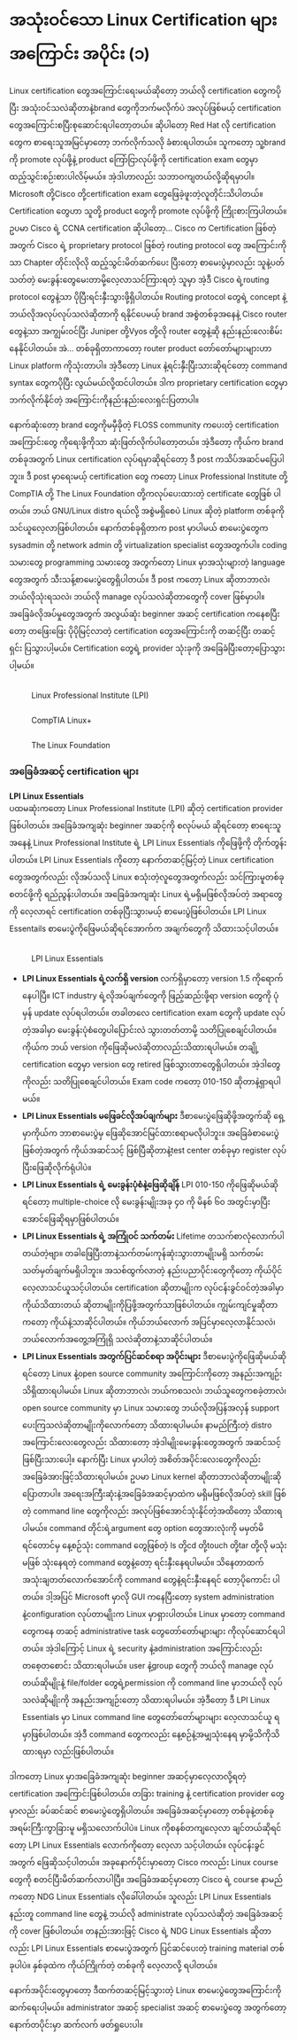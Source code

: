 # အသုံးဝင်သော Linux Certification များအကြောင်း အပိုင်း (၁)

Linux certification တွေအကြောင်းရေးမယ်ဆိုတော့ ဘယ်လို certification တွေကပိုပြီး အသုံးဝင်သလဲဆိုတာနဲ့brand တွေကိုဘက်မလိုက်ပဲ အလုပ်ဖြစ်မယ့် certification တွေအကြောင်းစပြီးစုဆောင်းရပါတော့တယ်။ ဆိုပါတော့ Red Hat လို certification တွေက စာရေးသူအမြင်မှာတော့ ဘက်လိုက်သလို ခံစားရပါတယ်။ သူကတော့ သူ့brand ကို promote လုပ်ဖို့နဲ့ product ကြော်ငြာလုပ်ဖို့ကို certification exam တွေမှာ ထည့်သွင်းစဉ်းစားပါလိမ့်မယ်။ အဲ့ဒါဟာလည်း သဘာဝကျတယ်လို့ဆိုရမှာပါ။ Microsoft တို့Cisco တို့certification exam တွေဖြေခဲ့ဖူးတဲ့လူတိုင်းသိပါတယ်။ Certification တွေဟာ သူတို့ product တွေကို promote လုပ်ဖို့ကို ကြိုးစားကြပါတယ်။ ဥပမာ Cisco ရဲ့ CCNA certification ဆိုပါတော့… Cisco က Certification ဖြစ်တဲ့အတွက် Cisco ရဲ့ proprietary protocol ဖြစ်တဲ့ routing protocol တွေ အကြောင်းကိုသာ Chapter တိုင်းလိုလို ထည့်သွင်းမိတ်ဆက်ပေး ပြီးတော့ စာမေးပွဲမှာလည်း သူနဲ့ပတ်သတ်တဲ့ မေးခွန်းတွေမေးတာမို့လေ့လာသင်ကြားရတဲ့ သူမှာ အဲ့ဒီ Cisco ရဲ့routing protocol တွေနဲ့သာ ပိုပြီးရင်းနှီးသွားဖို့ရှိပါတယ်။ Routing protocol တွေရဲ့ concept နဲ့ဘယ်လိုအလုပ်လုပ်သလဲဆိုတာကို ရနိုင်ပေမယ့် brand အစွဲတစ်ခုအနေနဲ့ Cisco router တွေနဲ့သာ အကျွမ်းဝင်ပြီး Juniper တို့Vyos တို့လို router တွေနဲ့ဆို နည်းနည်းလေးစိမ်းနေနိုင်ပါတယ်။ အဲ… တစ်ခုရှိတာကာတော့ router product တော်တော်များများဟာ Linux platform ကိုသုံးတာပါ။ အဲ့ဒီတော့ Linux နဲ့ရင်းနှီးပြီးသားဆိုရင်တော့ command syntax တွေကပိုပြီး လွယ်မယ်လို့ထင်ပါတယ်။ ဒါက proprietary certification တွေမှာဘက်လိုက်နိုင်တဲ့ အကြောင်းကိုနည်းနည်းလေးရှင်းပြတာပါ။

နောက်ဆုံးတော့ brand တွေကိုမမှီခိုတဲ့ FLOSS community ကပေးတဲ့ certification အကြောင်းတွေ ကိုရေးဖို့ကိုသာ ဆုံးဖြတ်လိုက်ပါတော့တယ်။ အဲ့ဒီတော့ ကိုယ်က brand တစ်ခုအတွက် Linux certification လုပ်ရမှာဆိုရင်တော့ ဒီ post ကသိပ်အဆင်မပြေပါဘူး။ ဒီ post မှာရေးမယ့် certification တွေ ကတော့ Linux Professional Institute တို့ CompTIA တို့ The Linux Foundation တို့ကလုပ်ပေးထားတဲ့ certificate တွေဖြစ် ပါတယ်။ ဘယ် GNU/Linux distro ရယ်လို့ အစွဲမရှိစေပဲ Linux ဆိုတဲ့ platform တစ်ခုကို သင်ယူလေ့လာဖြစ်ပါတယ်။ နောက်တစ်ခုရှိတာက post မှာပါမယ် စာမေးပွဲတွေက sysadmin တို့ network admin တို့ virtualization specialist တွေအတွက်ပါ။ coding သမားတွေ programming သမားတွေ အတွက်တော့ Linux မှာအသုံးများတဲ့ language တွေအတွက် သီးသန့်စာမေးပွဲတွေရှိပါတယ်။ ဒီ post ကတော့ Linux ဆိုတာဘာလဲ၊ ဘယ်လိုသုံးရသလဲ၊ ဘယ်လို manage လုပ်သလဲဆိုတာတွေကို cover ဖြစ်မှာပါ။ အခြေခံလိုအပ်မှုတွေအတွက် အလွယ်ဆုံး beginner အဆင့် certification ကနေစပြီးတော့ တဖြေးဖြေး ပိုပိုမြင့်လာတဲ့ certification တွေအကြောင်းကို တဆင့်ပြီး တဆင့်ရှင်း ပြသွားပါ့မယ်။ Certification တွေရဲ့ provider သုံးခုကို အခြေခံပြီးတော့ပြောသွားပါ့မယ်။

<figure><img src="https://i.imgur.com/ykfKByE.png" alt=""><figcaption><p>Linux Professional Institute (LPI)</p></figcaption></figure>

<figure><img src="https://i.imgur.com/DQFdM8O.jpeg" alt=""><figcaption><p>CompTIA Linux+</p></figcaption></figure>

<figure><img src="https://i.imgur.com/QNvTILx.gif" alt=""><figcaption><p>The Linux Foundation</p></figcaption></figure>

### **အခြေခံအဆင့် certification များ**

**LPI Linux Essentials**\
ပထမဆုံးကတော့ Linux Professional Institute (LPI) ဆိုတဲ့ certification provider ဖြစ်ပါတယ်။ အခြေခံအကျဆုံး beginner အဆင့်ကို စလုပ်မယ် ဆိုရင်တော့ စာရေးသူအနေနဲ့ Linux Professional Institute ရဲ့ LPI Linux Essentials ကိုဖြေဖို့ကို တိုက်တွန်းပါတယ်။ LPI Linux Essentials ကိုတော့ နောက်တဆင့်မြင့်တဲ့ Linux certification တွေအတွက်လည်း လိုအပ်သလို Linux စသုံးတဲ့လူတွေအတွက်လည်း သင်ကြားမူတစ်ခု စတင်ဖို့ကို ရည်ညွန်းပါတယ်။ အခြေခံအကျဆုံး Linux ရဲ့မရှိမဖြစ်လိုအပ်တဲ့ အရာတွေကို လေ့လာရင် certification တစ်ခုပြီးသွားမယ့် စာမေးပွဲဖြစ်ပါတယ်။ LPI Linux Essentails စာမေးပွဲကိုဖြေမယ်ဆိုရင်အောက်က အချက်တွေကို သိထားသင့်ပါတယ်။

<figure><img src="https://i.imgur.com/3BKqlYy.jpeg" alt=""><figcaption><p>LPI Linux Essentials</p></figcaption></figure>

* **LPI Linux Essentials ရဲ့လက်ရှိ version** လက်ရှိမှာတော့ version 1.5 ကိုရောက်နေပါပြီ။ ICT industry ရဲ့လိုအပ်ချက်တွေကို ဖြည့်ဆည်းဖို့ရာ version တွေကို ပုံမှန် update လုပ်ရပါတယ်။ တခါတလေ certification exam တွေကို update လုပ်တဲ့အခါမှာ မေးခွန်းပုံစံတွေပါပြောင်းလဲ သွားတတ်တာမို့ သတိပြုစေချင်ပါတယ်။ ကိုယ်က ဘယ် version ကိုဖြေဆိုမလဲဆိုတာလည်းသိထားရပါမယ်။ တချို့ certification တွေမှာ version တွေ retired ဖြစ်သွားတာတွေရှိပါတယ်။ အဲ့ဒါတွေကိုလည်း သတိပြုစေချင်ပါတယ်။ Exam code ကတော့ 010-150 ဆိုတာနဲ့ရှာရပါမယ်။
* **LPI Linux Essentials မဖြေခင်လိုအပ်ချက်များ** ဒီစာမေးပွဲဖြေဆိုဖို့အတွက်ဆို ရှေ့မှာကိုယ်က ဘာစာမေးပွဲမှ ဖြေဆိုအောင်မြင်ထားစရာမလိုပါဘူး။ အခြေခံစာမေးပွဲဖြစ်တဲ့အတွက် ကိုယ်အဆင်သင့် ဖြစ်ပြီဆိုတာနဲ့test center တစ်ခုမှာ register လုပ်ပြီးဖြေဆိုလိုက်ရုံပါပဲ။
* **LPI Linux Essentials ရဲ့ မေးခွန်းပုံစံနဲ့ဖြေဆိုချိန်** LPI 010-150 ကိုဖြေဆိုမယ်ဆိုရင်တော့ multiple-choice လို မေးခွန်းမျိုးအခု ၄၀ ကို မိနစ် ၆၀ အတွင်းမှာပြီးအောင်ဖြေဆိုရမှာဖြစ်ပါတယ်။
* **LPI Linux Essentials ရဲ့ အကြုံဝင် သက်တမ်း** Lifetime တသက်စာလုံလောက်ပါတယ်တဲ့ဗျာ။ တခါဖြေပြီးတာနဲ့သက်တမ်းကုန်ဆုံးသွားတာမျိုးမရှိ သက်တမ်းသတ်မှတ်ချက်မရှိပါဘူး။ အသစ်ထွက်လာတဲ့ နည်းပညာပိုင်းတွေကိုတော့ ကိုယ်ပိုင်လေ့လာသင်ယူသင့်ပါတယ်။ certification ဆိုတာမျိုးက လုပ်ငန်းခွင်ဝင်တဲ့အခါမှာ ကိုယ်သိထားတယ် ဆိုတာမျိုးကိုပြဖို့အတွက်သာဖြစ်ပါတယ်။ ကျွမ်းကျင်မှုဆိုတာကတော့ ကိုယ်နဲ့သာဆိုင်ပါတယ်။ ကိုယ်ဘယ်လောက် အပြင်မှာလေ့လာနိုင်သလဲ၊ ဘယ်လောက်အတွေ့အကြုံရှိ သလဲဆိုတာနဲ့သာဆိုင်ပါတယ်။
* **LPI Linux Essentials အတွက်ပြင်ဆင်စရာ အပိုင်းများ** ဒီစာမေးပွဲကိုဖြေဆိုမယ်ဆိုရင်တော့ Linux နဲ့open source community အကြောင်းကိုတော့ အနည်းအကျဉ်းသိရှိထားရပါမယ်။ Linux ဆိုတာဘာလဲ၊ ဘယ်ကစသလဲ၊ ဘယ်သူတွေကစခဲ့တာလဲ၊ open source community မှာ Linux သမားတွေ ဘယ်လိုအပြန်အလှန် support ပေးကြသလဲဆိုတာမျိုးကိုလောက်တော့ သိထားရပါမယ်။ နာမည်ကြီးတဲ့ distro အကြောင်းလေးတွေလည်း သိထားတော့ အဲ့ဒါမျိုးမေးခွန်းတွေအတွက် အဆင်သင့်ဖြစ်ပြီးသားပေါ့။ နောက်ပြီး Linux မှာပါတဲ့ အစိတ်အပိုင်းလေးတွေကိုလည်း အခြေခံအားဖြင့်သိထားရပါမယ်။ ဥပမာ Linux kernel ဆိုတာဘာလဲဆိုတာမျိုးဆိုပြောတာပါ။ အရေးအကြီးဆုံးနဲ့အခြေခံအဆင့်မှာထဲက မရှိမဖြစ်လိုအပ်တဲ့ skill ဖြစ်တဲ့ command line တွေကိုလည်း အလုပ်ဖြစ်အောင်သုံးနိုင်တဲ့အထိတော့ သိထားရပါမယ်။ command တိုင်းရဲ့argument တွေ option တွေအားလုံးကို မမှတ်မိရင်တောင်မှ နေ့စဉ်သုံး command တွေဖြစ်တဲ့ ls တို့cd တို့touch တို့tar တို့လို မသုံးမဖြစ် သုံးနေရတဲ့ command တွေနဲ့တော့ ရင်းနှီးနေရပါမယ်။ သိနေတာထက် အသုံးချတတ်လောက်အောင်ကို command တွေနဲ့ရင်းနှီးနေရင် တော့ပိုကောင်း ပါတယ်။ ဒါ့အပြင် Microsoft မှာလို GUI ကနေပြီးတော့ system administration နဲ့configuration လုပ်တာမျိုးက Linux မှာရှားပါတယ်။ Linux မှာတော့ command တွေကနေ တဆင့် administrative task တွေတော်တော်များများ ကိုလုပ်ဆောင်ရပါတယ်။ အဲ့ဒါကြောင့် Linux ရဲ့ security နဲ့administration အကြောင်းလည်း တစေ့တစောင်း သိထားရပါမယ်။ user နဲ့group တွေကို ဘယ်လို manage လုပ်တယ်ဆိုမျိုးနဲ့ file/folder တွေရဲ့permission ကို command line မှာဘယ်လို လုပ်သလဲဆိုမျိုးကို အနည်းအကျဉ်းတော့ သိထားရပါမယ်။ အဲ့ဒီတော့ ဒီ LPI Linux Essentials မှာ Linux command line တွေတော်တော်များများ လေ့လာသင်ယူ ရမှာဖြစ်ပါတယ်။ အဲ့ဒီ command တွေကလည်း နေ့စဉ်နဲ့အမျှသုံးနေရ မှာမို့သိကိုသိထားရမှာ လည်းဖြစ်ပါတယ်။

ဒါကတော့ Linux မှာအခြေခံအကျဆုံး beginner အဆင့်မှာလေ့လာလို့ရတဲ့ certification အကြောင်းဖြစ်ပါတယ်။ တခြား training နဲ့ certification provider တွေမှာလည်း ခပ်ဆင်ဆင် စာမေးပွဲတွေရှိပါတယ်။ အခြေခံအဆင့်မှာတော့ တစ်ခုနဲ့တစ်ခုအရမ်းကြီးကွာခြားမူ မရှိသလောက်ပါပဲ။ Linux ကိုစနစ်တကျလေ့လာ ချင်တယ်ဆိုရင်တော့ LPI Linux Essentials လောက်ကိုတော့ လေ့လာ သင့်ပါတယ်။ လုပ်ငန်းခွင်အတွက် ဖြေဆိုသင့်ပါတယ်။ အခုနောက်ပိုင်းမှာတော့ Cisco ကလည်း Linux course တွေကို စတင်ပြီးမိတ်ဆက်လာပါပြီ။ အခြေခံအဆင့်မှာတော့ Cisco ရဲ့ course နာမည်ကတော့ NDG Linux Essentials လိုခေါ်ပါတယ်။ သူလည်း LPI Linux Essentials နည်းတူ command line တွေနဲ့ ဘယ်လို administrate လုပ်သလဲဆိုတဲ့ အခြေခံအဆင့်ကို cover ဖြစ်ပါတယ်။ တနည်းအားဖြင့် Cisco ရဲ့ NDG Linux Essentials ဆိုတာလည်း LPI Linux Essentials စာမေးပွဲအတွက် ပြင်ဆင်ပေးတဲ့ training material တစ်ခုပါပဲ။ နှစ်ခုထဲက ကိုယ်ကြိုက်တဲ့ တစ်ခုကို လေ့လာလို့ ရပါတယ်။

နောက်အပိုင်းတွေမှာတော့ ဒီထက်တဆင့်မြင့်သွားတဲ့ Linux စာမေးပွဲတွေအကြောင်းကိုဆက်ရေးပါ့မယ်။ administrator အဆင့် specialist အဆင့် စာမေးပွဲတွေ အတွက်တော့ နောက်တပိုင်းမှာ ဆက်လက် ဖတ်ရှုပေးပါ။
